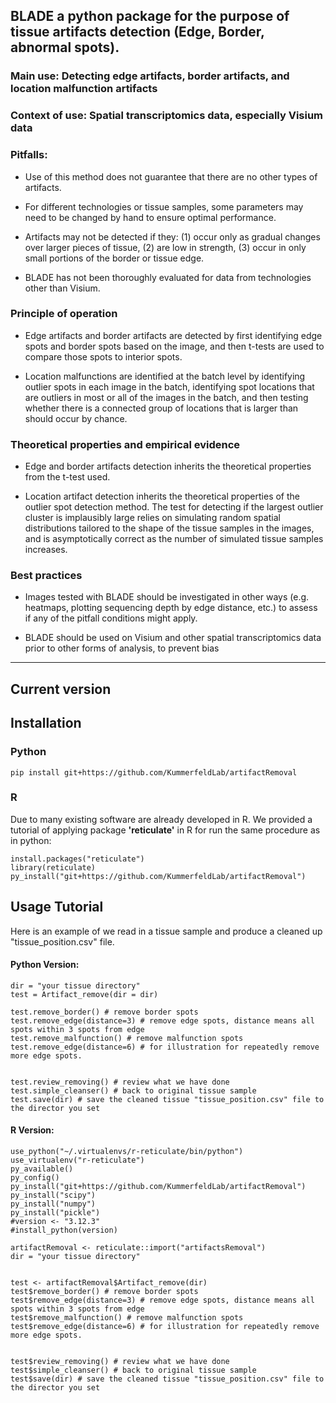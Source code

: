 


## **BLADE** a python package for the purpose of tissue artifacts detection (Edge, Border, abnormal spots).

### Main use:  Detecting edge artifacts, border artifacts, and location malfunction artifacts

### Context of use: Spatial transcriptomics data, especially Visium data

### Pitfalls: 
- Use of this method does not guarantee that there are no other types of artifacts.

- For different technologies or tissue samples, some parameters may need to be changed by hand to ensure optimal performance.

- Artifacts may not be detected if they: (1) occur only as gradual changes over larger pieces of tissue, (2) are low in strength, (3) occur in only small portions of the border or tissue edge.

- BLADE has not been thoroughly evaluated for data from technologies other than Visium.

### Principle of operation 

- Edge artifacts and border artifacts are detected by first identifying edge spots and border spots based on the image, and then t-tests are used to compare those spots to interior spots.

- Location malfunctions are identified at the batch level by identifying outlier spots in each image in the batch, identifying spot locations that are outliers in most or all of the images in the batch, and then testing whether there is a connected group of locations that is larger than should occur by chance.


### Theoretical properties and empirical evidence
- Edge and border artifacts detection inherits the theoretical properties from the t-test used.

- Location artifact detection inherits the theoretical properties of the outlier spot detection method. The test for detecting if the largest outlier cluster is implausibly large relies on simulating random spatial distributions tailored to the shape of the tissue samples in the images, and is asymptotically correct as the number of simulated tissue samples increases.

### Best practices

- Images tested with BLADE should be investigated in other ways (e.g. heatmaps, plotting sequencing depth by edge distance, etc.) to assess if any of the pitfall conditions might apply.

- BLADE should be used on Visium and other spatial transcriptomics data prior to other forms of analysis, to prevent bias
----------------------

## Current version 

## Installation 

### Python
```
pip install git+https://github.com/KummerfeldLab/artifactRemoval
```


### R
Due to many existing software are already developed in R. We provided a tutorial of applying package **'reticulate'** in R for run the same procedure as in python:  
```
install.packages("reticulate")
library(reticulate)
py_install("git+https://github.com/KummerfeldLab/artifactRemoval")
```



## Usage Tutorial


Here is an example of we read in a tissue sample and produce a cleaned up "tissue_position.csv" file. 

#### Python Version:
```
dir = "your tissue directory"
test = Artifact_remove(dir = dir)

test.remove_border() # remove border spots
test.remove_edge(distance=3) # remove edge spots, distance means all spots within 3 spots from edge
test.remove_malfunction() # remove malfunction spots
test.remove_edge(distance=6) # for illustration for repeatedly remove more edge spots.


test.review_removing() # review what we have done
test.simple_cleanser() # back to original tissue sample
test.save(dir) # save the cleaned tissue "tissue_position.csv" file to the director you set

```

#### R Version:
```
use_python("~/.virtualenvs/r-reticulate/bin/python")
use_virtualenv("r-reticulate")
py_available()
py_config()
py_install("git+https://github.com/KummerfeldLab/artifactRemoval")
py_install("scipy")
py_install("numpy")
py_install("pickle")
#version <- "3.12.3"
#install_python(version)

artifactRemoval <- reticulate::import("artifactsRemoval")
dir = "your tissue directory"


test <- artifactRemoval$Artifact_remove(dir)
test$remove_border() # remove border spots
test$remove_edge(distance=3) # remove edge spots, distance means all spots within 3 spots from edge
test$remove_malfunction() # remove malfunction spots
test$remove_edge(distance=6) # for illustration for repeatedly remove more edge spots.


test$review_removing() # review what we have done
test$simple_cleanser() # back to original tissue sample
test$save(dir) # save the cleaned tissue "tissue_position.csv" file to the director you set
```
